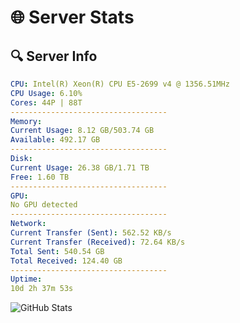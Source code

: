 # 🌐 Server Stats
## 🔍 Server Info
```yaml
CPU: Intel(R) Xeon(R) CPU E5-2699 v4 @ 1356.51MHz
CPU Usage: 6.10%
Cores: 44P | 88T
-----------------------------------
Memory:
Current Usage: 8.12 GB/503.74 GB
Available: 492.17 GB
-----------------------------------
Disk:
Current Usage: 26.38 GB/1.71 TB
Free: 1.60 TB
-----------------------------------
GPU:
No GPU detected
-----------------------------------
Network:
Current Transfer (Sent): 562.52 KB/s
Current Transfer (Received): 72.64 KB/s
Total Sent: 540.54 GB
Total Received: 124.40 GB
-----------------------------------
Uptime:
10d 2h 37m 53s
```
![GitHub Stats](https://img.shields.io/badge/Updated-2025-04-29_19:46:41-blue)